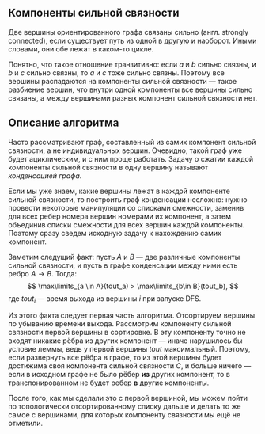 ## Компоненты сильной связности

Две вершины ориентированного графа связаны сильно (англ. strongly connected), если существует путь из одной в другую и наоборот. Иными словами, они обе лежат в каком-то цикле.

Понятно, что такое отношение транзитивно: если $a$ и $b$ сильно связны, и $b$ и $c$ сильно связны, то $a$ и $c$ тоже сильно связны. Поэтому все вершины распадаются на компоненты сильной связности — такое разбиение вершин, что внутри одной компоненты все вершины сильно связаны, а между вершинами разных компонент сильной связности нет.

## Описание алгоритма

Часто рассматривают граф, составленный из самих компонент сильной связности, а не индивидуальных вершин. Очевидно, такой граф уже будет ациклическим, и с ним проще работать. Задачу о сжатии каждой компоненты сильной связности в одну вершину называют _конденсацией графа_.

Если мы уже знаем, какие вершины лежат в каждой компоненте сильной связности, то построить граф конденсации несложно: нужно провести некоторые манипуляции со списками смежности, заменив для всех ребер номера вершин номерами их компонент, а затем объединив списки смежности для всех вершин каждой компоненты. Поэтому сразу сведем исходную задачу к нахождению самих компонент.

Заметим следущий факт: пусть $A$ и $B$ — две различные компоненты сильной связности, и пусть в графе конденсации между ними есть ребро $A \longrightarrow B$. Тогда:
$$
\max\limits_{a \in A}(tout_a) > \max\limits_{b\in B}(tout_b),
$$
где $tout_i$ — время выхода из вершины $i$ при запуске DFS.

Из этого факта следует первая часть алгоритма. Отсортируем вершины по убыванию времени выхода. Рассмотрим компоненту сильной связности первой вершины в сортировке. В эту компоненту точно не входят никакие рёбра из других компонент — иначе нарушилось бы условие леммы, ведь у первой вершины $tout$ максимальный. Поэтому, если развернуть все рёбра в графе, то из этой вершины будет достижима своя компонента сильной связности $C$, и больше ничего — если в исходном графе не было рёбер **из** других компонент, то в транспонированном не будет ребер **в** другие компоненты.

После того, как мы сделали это с первой вершиной, мы можем пойти по топологически отсортированному списку дальше и делать то же самое с вершинами, для которых компоненту связности мы ещё не отметили.